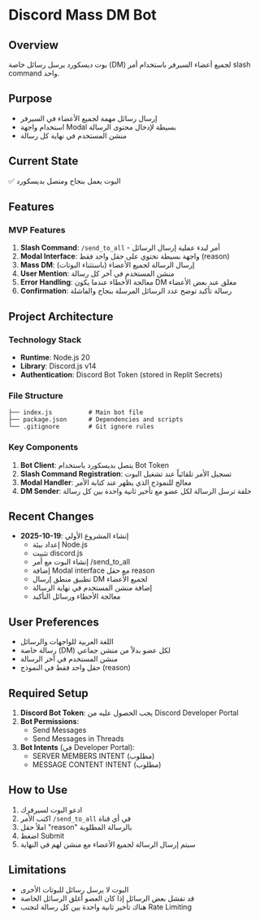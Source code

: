 # Discord Mass DM Bot

## Overview
بوت ديسكورد يرسل رسائل خاصة (DM) لجميع أعضاء السيرفر باستخدام أمر slash command واحد.

## Purpose
- إرسال رسائل مهمة لجميع الأعضاء في السيرفر
- استخدام واجهة Modal بسيطة لإدخال محتوى الرسالة
- منشن المستخدم في نهاية كل رسالة

## Current State
✅ البوت يعمل بنجاح ومتصل بديسكورد

## Features
### MVP Features
1. **Slash Command**: `/send_to_all` - أمر لبدء عملية إرسال الرسائل
2. **Modal Interface**: واجهة بسيطة تحتوي على حقل واحد فقط (reason)
3. **Mass DM**: إرسال الرسالة لجميع الأعضاء (باستثناء البوتات)
4. **User Mention**: منشن المستخدم في آخر كل رسالة
5. **Error Handling**: معالجة الأخطاء عندما يكون DM مغلق عند بعض الأعضاء
6. **Confirmation**: رسالة تأكيد توضح عدد الرسائل المرسلة بنجاح والفاشلة

## Project Architecture
### Technology Stack
- **Runtime**: Node.js 20
- **Library**: Discord.js v14
- **Authentication**: Discord Bot Token (stored in Replit Secrets)

### File Structure
```
├── index.js          # Main bot file
├── package.json      # Dependencies and scripts
└── .gitignore        # Git ignore rules
```

### Key Components
1. **Bot Client**: يتصل بديسكورد باستخدام Bot Token
2. **Slash Command Registration**: تسجيل الأمر تلقائياً عند تشغيل البوت
3. **Modal Handler**: معالج للنموذج الذي يظهر عند كتابة الأمر
4. **DM Sender**: حلقة ترسل الرسالة لكل عضو مع تأخير ثانية واحدة بين كل رسالة

## Recent Changes
- **2025-10-19**: إنشاء المشروع الأولي
  - إعداد بيئة Node.js
  - تثبيت discord.js
  - إنشاء البوت مع أمر /send_to_all
  - إضافة Modal interface مع حقل reason
  - تطبيق منطق إرسال DM لجميع الأعضاء
  - إضافة منشن المستخدم في نهاية الرسالة
  - معالجة الأخطاء ورسائل التأكيد

## User Preferences
- اللغة العربية للواجهات والرسائل
- رسالة خاصة (DM) لكل عضو بدلاً من منشن جماعي
- منشن المستخدم في آخر الرسالة
- حقل واحد فقط في النموذج (reason)

## Required Setup
1. **Discord Bot Token**: يجب الحصول عليه من Discord Developer Portal
2. **Bot Permissions**: 
   - Send Messages
   - Send Messages in Threads
3. **Bot Intents** (في Developer Portal):
   - SERVER MEMBERS INTENT (مطلوب)
   - MESSAGE CONTENT INTENT (مطلوب)

## How to Use
1. ادعو البوت لسيرفرك
2. اكتب الأمر `/send_to_all` في أي قناة
3. املأ حقل "reason" بالرسالة المطلوبة
4. اضغط Submit
5. سيتم إرسال الرسالة لجميع الأعضاء مع منشن لهم في النهاية

## Limitations
- البوت لا يرسل رسائل للبوتات الأخرى
- قد تفشل بعض الرسائل إذا كان العضو أغلق الرسائل الخاصة
- هناك تأخير ثانية واحدة بين كل رسالة لتجنب Rate Limiting

